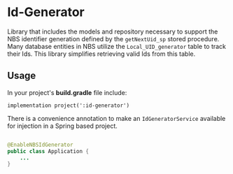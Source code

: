 # Id-Generator

Library that includes the models and repository necessary to support the NBS identifier generation defined by the
`getNextUid_sp` stored procedure. Many database entities in NBS utilize the `Local_UID_generator` table to track their
Ids. This library simplifies retrieving valid Ids from this table.

## Usage

In your project's **build.gradle** file include:

```
implementation project(':id-generator')
```

There is a convenience annotation to make an `IdGeneratorService` available for injection in a Spring based project.

```java

@EnableNBSIdGenerator
public class Application {
    ...
}
```
